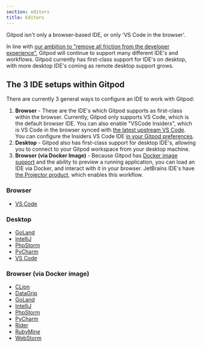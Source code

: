```yaml
---
section: editors
title: Editors
---
```


Gitpod isn't only a browser-based IDE, or only 'VS Code in the browser'.

In line with [our ambition to "remove all friction from the developer experience"](https://www.notion.so/gitpod/Values-Attributes-2ed4c2f93c84499b98e3b5389980992e), Gitpod will continue to support many different IDE's and workflows. Gitpod currently has first-class support for IDE's on desktop, with more desktop IDE's coming as remote desktop support grows.

## The 3 IDE setups within Gitpod

There are currently 3 general ways to configure an IDE to work with Gitpod:

1. **Browser** - These are the IDE's which Gitpod supports as first-class within the browser. Currently, Gitpod only supports VS Code, which is the default browser IDE. You can also enable "VSCode Insiders", which is VS Code in the browser synced with [the latest upstream VS Code](https://github.com/microsoft/vscode). You can configure the Insiders VS Code IDE [in your Gitpod preferences](https://gitpod.io/preferences).
1. **Desktop** - Gitpod also has first-class support for desktop IDE's, allowing you to connect to your Gitpod workspace from your desktop machine.
1. **Browser (via Docker Image)** - Because Gitpod has [Docker image support](/docs/config-docker) and the ability to preview a running application, you can load an IDE via Docker, and interact with it in your browser. JetBrains IDE's have [the Projector product](https://lp.jetbrains.com/projector/), which enables this workflow.

### Browser

- [VS Code](editors/vscode-browser)

### Desktop

- [GoLand](editors/goland#desktop)
- [IntelliJ](editors/intellij#desktop)
- [PhpStorm](editors/phpstorm#desktop)
- [PyCharm](editors/pycharm#desktop)
- [VS Code](editors/vscode)

### Browser (via Docker image)

- [CLion](<editors/clion#browser-(via-jetbrains-projector)>)
- [DataGrip](<editors/datagrip#browser-(via-jetbrains-projector)>)
- [GoLand](<editors/goland#browser-(via-jetbrains-projector)>)
- [IntelliJ](<editors/intellij#browser-(via-jetbrains-projector)>)
- [PhpStorm](<editors/phpstorm#browser-(via-jetbrains-projector)>)
- [PyCharm](<editors/pycharm#browser-(via-jetbrains-projector)>)
- [Rider](<editors/rider#browser-(via-jetbrains-projector)>)
- [RubyMine](<editors/rubymine#browser-(via-jetbrains-projector)>)
- [WebStorm](<editors/webstorm#browser-(via-jetbrains-projector)>)
